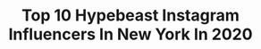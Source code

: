 ---
title: Top 10 Hypebeast Instagram Influencers In New York In 2020
description: >-
  Find top hypebeast Instagram influencers in New York in 2020. Most popular hashtags: #hypebeast #newyork #newyorkcity #nycgo.
platform: Instagram
profiles:
  - username: "yorksgram"
    fullname: >-
      New York 🗽 |Travel 🛩|Visual 📸
    location: "United States"
    followers: 44282
    engagement: 293
    commentsToLikes: 0.016739
    id: ck0vypn3w569k0i19pswgod5e
    verified: false
    hashtags: "#dream, #igersofnyc, #mayday, #street"
  - username: "tomer_telias"
    fullname: >-
      Tomer Telias
    location: "United States"
    followers: 49317
    engagement: 420
    commentsToLikes: 0.015265
    id: ck5btaijefm770i11622o6ncj
    verified: false
    hashtags: "#boom, #hypebeast, #newyork, #predator"
  - username: "deviate_fashion"
    fullname: >-
      Deviate
    location: "United States"
    followers: 24631
    engagement: 357
    commentsToLikes: 0.033085
    id: ck5zsmrroysv00i14zrnq73ud
    verified: false
    hashtags: "#sustainablefashion, #detroithighfashion, #artistsoninstagram, #fashionkorea"
  - username: "chasestash"
    fullname: >-
      CHA$E
    location: "United States"
    followers: 23315
    engagement: 445
    commentsToLikes: 0.027427
    id: ck5zxy1z38vgr0i14qa5ohtb2
    verified: true
    hashtags: "#moneymakingchase, #mensfashion, #newyorkcity, #nike"
  - username: "thecravingscurator"
    fullname: >-
      The Cravings Curator
    location: "United States"
    followers: 26494
    engagement: 325
    commentsToLikes: 0.034932
    id: ck14hla8aavvi0i192ff9ymm1
    verified: false
    hashtags: "#passportready, #vsco, #beautifuldestinations, #foodblogger"
  - username: "larsontalenthawaii"
    fullname: >-
      Larson Talent Hawaii
    location: "United States"
    followers: 21965
    engagement: 156
    commentsToLikes: 0.011309
    id: ck6u2l97bsg6z0j71ref7bqq4
    verified: false
    hashtags: "#intelligence, #modelsearch, #loudawg, #taleajosephine"
  - username: "evan_nowak_"
    fullname: >-
      TRAVEL 🌎 EVAN  NOWAK
    location: "United States"
    followers: 4196
    engagement: 1704
    commentsToLikes: 0.053571
    id: ck0u9ga9b9pfh0i19kk5bucoy
    verified: false
    hashtags: "#sunset, #summertime, #city, #naturalohio"
  - username: "andrewmvson"
    fullname: >-
      Andrew Mason | Photographer
    location: "United States"
    followers: 20744
    engagement: 358
    commentsToLikes: 0.062457
    id: ck5q3ss6dm9o70i118o7ce9kr
    verified: false
    hashtags: "#likenewyorkcity, #streetdreamsmag, #street, #killyourcity"
  - username: "byflore"
    fullname: >-
      Christopher Florentino "Flore"
    location: "United States"
    followers: 36589
    engagement: 93
    commentsToLikes: 0.019507
    id: ck5c8gqq89g4q0i11uxpe40a5
    verified: false
    hashtags: "#artistshit, #class, #abstractpainting, #tokyo"
  - username: "ig__newyork"
    fullname: >-
      New York City
    location: "United States"
    followers: 74145
    engagement: 336
    commentsToLikes: 0.017130
    id: ck0tyaclcm58c0i19ht3jox94
    verified: false
    hashtags: "#newyorkster, #dream, #newyorktogether, #lovenyc"
---